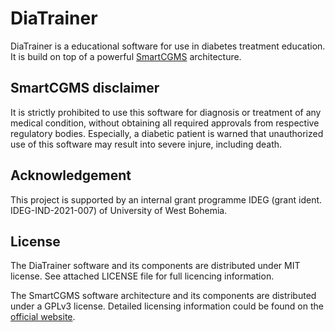 # DiaTrainer

DiaTrainer is a educational software for use in diabetes treatment education. It is build on top of a powerful [SmartCGMS](https://diabetes.zcu.cz/smartcgms) architecture.

##  SmartCGMS disclaimer

It is strictly prohibited to use this software for diagnosis or treatment of any medical condition, without obtaining all required approvals from respective regulatory bodies. Especially, a diabetic patient is warned that unauthorized use of this software may result into severe injure, including death.

## Acknowledgement

This project is supported by an internal grant programme IDEG (grant ident. IDEG-IND-2021-007) of University of West Bohemia.

## License

The DiaTrainer software and its components are distributed under MIT license. See attached LICENSE file for full licencing information.

The SmartCGMS software architecture and its components are distributed under a GPLv3 license. Detailed licensing information could be found on the [official website](https://diabetes.zcu.cz/smartcgms).